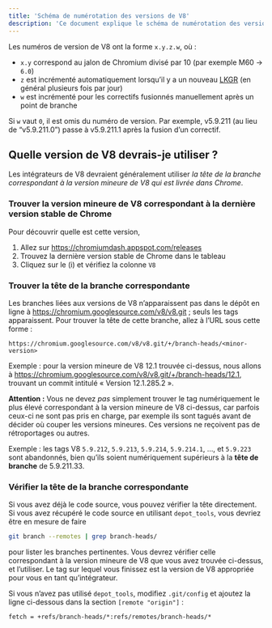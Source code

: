 ```yaml
---
title: 'Schéma de numérotation des versions de V8'
description: 'Ce document explique le schéma de numérotation des versions de V8.'
---
```

Les numéros de version de V8 ont la forme `x.y.z.w`, où :

- `x.y` correspond au jalon de Chromium divisé par 10 (par exemple M60 → `6.0`)
- `z` est incrémenté automatiquement lorsqu’il y a un nouveau [LKGR](https://www.chromium.org/chromium-os/developer-library/glossary/#acronyms) (en général plusieurs fois par jour)
- `w` est incrémenté pour les correctifs fusionnés manuellement après un point de branche

Si `w` vaut `0`, il est omis du numéro de version. Par exemple, v5.9.211 (au lieu de “v5.9.211.0”) passe à v5.9.211.1 après la fusion d’un correctif.

## Quelle version de V8 devrais-je utiliser ?

Les intégrateurs de V8 devraient généralement utiliser *la tête de la branche correspondant à la version mineure de V8 qui est livrée dans Chrome*.

### Trouver la version mineure de V8 correspondant à la dernière version stable de Chrome

Pour découvrir quelle est cette version,

1. Allez sur https://chromiumdash.appspot.com/releases
2. Trouvez la dernière version stable de Chrome dans le tableau
3. Cliquez sur le (i) et vérifiez la colonne `V8`


### Trouver la tête de la branche correspondante

Les branches liées aux versions de V8 n’apparaissent pas dans le dépôt en ligne à https://chromium.googlesource.com/v8/v8.git ; seuls les tags apparaissent. Pour trouver la tête de cette branche, allez à l’URL sous cette forme :

```
https://chromium.googlesource.com/v8/v8.git/+/branch-heads/<minor-version>
```

Exemple : pour la version mineure de V8 12.1 trouvée ci-dessus, nous allons à https://chromium.googlesource.com/v8/v8.git/+/branch-heads/12.1, trouvant un commit intitulé « Version 12.1.285.2 ».

**Attention :** Vous ne devez *pas* simplement trouver le tag numériquement le plus élevé correspondant à la version mineure de V8 ci-dessus, car parfois ceux-ci ne sont pas pris en charge, par exemple ils sont tagués avant de décider où couper les versions mineures. Ces versions ne reçoivent pas de rétroportages ou autres.

Exemple : les tags V8 `5.9.212`, `5.9.213`, `5.9.214`, `5.9.214.1`, …, et `5.9.223` sont abandonnés, bien qu’ils soient numériquement supérieurs à la **tête de branche** de 5.9.211.33.

### Vérifier la tête de la branche correspondante

Si vous avez déjà le code source, vous pouvez vérifier la tête directement. Si vous avez récupéré le code source en utilisant `depot_tools`, vous devriez être en mesure de faire

```bash
git branch --remotes | grep branch-heads/
```

pour lister les branches pertinentes. Vous devrez vérifier celle correspondant à la version mineure de V8 que vous avez trouvée ci-dessus, et l’utiliser. Le tag sur lequel vous finissez est la version de V8 appropriée pour vous en tant qu’intégrateur.

Si vous n’avez pas utilisé `depot_tools`, modifiez `.git/config` et ajoutez la ligne ci-dessous dans la section `[remote "origin"]` :

```
fetch = +refs/branch-heads/*:refs/remotes/branch-heads/*
```
